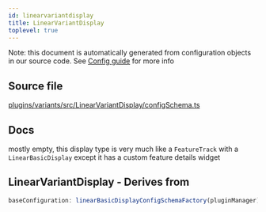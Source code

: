 ```yaml
---
id: linearvariantdisplay
title: LinearVariantDisplay
toplevel: true
---
```

Note: this document is automatically generated from configuration objects in
our source code. See [Config guide](/docs/config_guide) for more info

## Source file

[plugins/variants/src/LinearVariantDisplay/configSchema.ts](https://github.com/GMOD/jbrowse-components/blob/main/plugins/variants/src/LinearVariantDisplay/configSchema.ts)

## Docs

mostly empty, this display type is very much
like a `FeatureTrack` with a `LinearBasicDisplay` except it has a custom
feature details widget








## LinearVariantDisplay - Derives from




```js
baseConfiguration: linearBasicDisplayConfigSchemaFactory(pluginManager)
```


